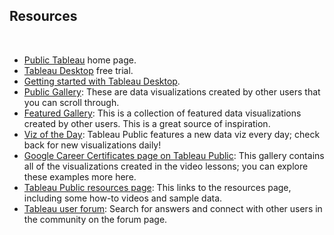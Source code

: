 ## Resources

&nbsp;

* [Public Tableau](https://public.tableau.com/en-us/s/) home page.
* [Tableau Desktop](https://www.tableau.com/products/trial) free trial.
* [Getting started with Tableau Desktop](https://help.tableau.com/current/guides/get-started-tutorial/en-us/get-started-tutorial-connect.htm).
* [Public Gallery](https://public.tableau.com/en-us/s/viz-gallery): These are data visualizations created by other users that you can scroll through. 
* [Featured Gallery](https://public.tableau.com/en-us/gallery/?tab=featured&type=featured): This is a collection of featured data visualizations created by other users. This is a great source of inspiration.
* [Viz of the Day](https://public.tableau.com/en-us/gallery/?tab=viz-of-the-day&type=viz-of-the-day): Tableau Public features a new data viz every day; check back for new visualizations daily!
* [Google Career Certificates page on Tableau Public](https://public.tableau.com/profile/grow.with.google#!/): This gallery contains all of the visualizations created in the video lessons; you can explore these examples more here. 
* [Tableau Public resources page](https://public.tableau.com/en-us/s/resources): This links to the resources page, including some how-to videos and sample data.
* [Tableau user forum](https://community.tableau.com/s/): Search for answers and connect with other users in the community on the forum page. 
